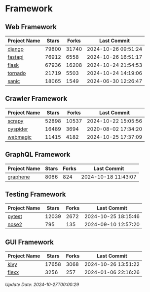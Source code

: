 # Framework

## Web Framework
| Project Name | Stars | Forks | Last Commit |
| ------------ | ----- | ----- | ----------- |
| [django](https://github.com/django/django) | 79800 | 31740 | 2024-10-26 09:51:24 |
| [fastapi](https://github.com/fastapi/fastapi) | 76912 | 6558 | 2024-10-26 16:51:17 |
| [flask](https://github.com/pallets/flask) | 67936 | 16208 | 2024-10-24 21:54:53 |
| [tornado](https://github.com/tornadoweb/tornado) | 21719 | 5503 | 2024-10-24 14:19:06 |
| [sanic](https://github.com/sanic-org/sanic) | 18065 | 1549 | 2024-06-30 12:26:47 |

## Crawler Framework
| Project Name | Stars | Forks | Last Commit |
| ------------ | ----- | ----- | ----------- |
| [scrapy](https://github.com/scrapy/scrapy) | 52898 | 10537 | 2024-10-22 15:05:56 |
| [pyspider](https://github.com/binux/pyspider) | 16489 | 3694 | 2020-08-02 17:34:20 |
| [webmagic](https://github.com/code4craft/webmagic) | 11415 | 4182 | 2024-10-25 17:37:09 |

## GraphQL Framework
| Project Name | Stars | Forks | Last Commit |
| ------------ | ----- | ----- | ----------- |
| [graphene](https://github.com/graphql-python/graphene) | 8086 | 824 | 2024-10-18 11:43:07 |

## Testing Framework
| Project Name | Stars | Forks | Last Commit |
| ------------ | ----- | ----- | ----------- |
| [pytest](https://github.com/pytest-dev/pytest) | 12039 | 2672 | 2024-10-25 18:15:46 |
| [nose2](https://github.com/nose-devs/nose2) | 795 | 135 | 2024-09-10 12:57:20 |

## GUI Framework
| Project Name | Stars | Forks | Last Commit |
| ------------ | ----- | ----- | ----------- |
| [kivy](https://github.com/kivy/kivy) | 17658 | 3068 | 2024-10-26 13:51:22 |
| [flexx](https://github.com/flexxui/flexx) | 3256 | 257 | 2024-01-06 22:16:26 |

*Update Date: 2024-10-27T00:00:29*